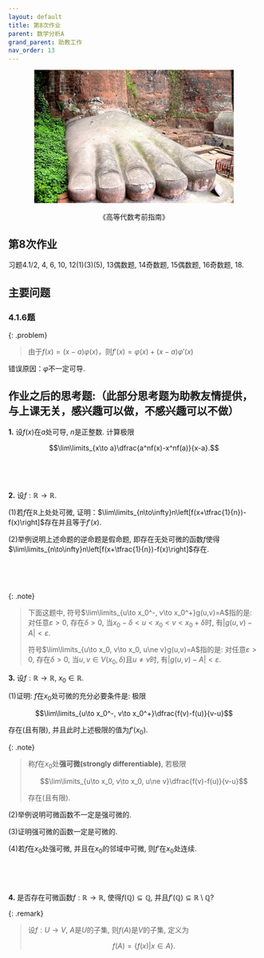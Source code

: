 ```yaml
---
layout: default
title: 第8次作业
parent: 数学分析A
grand_parent: 助教工作
nav_order: 13
---
```


<div align = center>
<img src="/pics/Godie.jpg" width = "400"/>

<br/>

《高等代数考前指南》
</div>

## 第8次作业

习题4.1/2, 4, 6, 10, 12(1)(3)(5), 13偶数题, 14奇数题, 15偶数题, 16奇数题, 18.

## 主要问题

### 4.1.6题

{: .problem}
> 由于$f(x)=(x-a)\varphi(x)$，则$f'(x)=\varphi(x)+(x-a)\varphi'(x)$ 

错误原因：$\varphi$不一定可导.


## 作业之后的思考题:（此部分思考题为助教友情提供，与上课无关，感兴趣可以做，不感兴趣可以不做）

**1.** 设$f(x)$在$a$处可导, $n$是正整数. 计算极限

$$\lim\limits_{x\to a}\dfrac{a^nf(x)-x^nf(a)}{x-a}.$$

&nbsp; 

&nbsp; 

**2.** 设$f:\mathbb{R}\to\mathbb{R}$. 

(1)若$f$在$\mathbb{R}$上处处可微, 证明：$\lim\limits_{n\to\infty}n\left[f(x+\tfrac{1}{n})-f(x)\right]$存在并且等于$f'(x)$.

(2)举例说明上述命题的逆命题是假命题, 
即存在无处可微的函数$f$使得$\lim\limits_{n\to\infty}n\left[f(x+\tfrac{1}{n})-f(x)\right]$存在.

&nbsp; 

&nbsp; 

{: .note}
> 下面这题中, 符号$\lim\limits_{u\to x_0^-, v\to x_0^+}g(u,v)=A$指的是:
> 对任意$\varepsilon>0$, 存在$\delta>0$, 当$x_0-\delta < u < x_0 < v < x_0+\delta$时, 
> 有$\vert g(u,v)-A\vert  < \varepsilon$. 
>
> 符号$\lim\limits_{u\to x_0, v\to x_0, u\ne v}g(u,v)=A$指的是:
> 对任意$\varepsilon>0$, 存在$\delta>0$, 当$u,v\in V(x_0,\delta)$且$u\ne v$时, 
> 有$\vert g(u,v)-A\vert  < \varepsilon$. 


**3.** 设$f:\mathbb{R}\to\mathbb{R}$, $x_0\in\mathbb{R}$. 

(1)证明: $f$在$x_0$处可微的充分必要条件是: 极限

$$\lim\limits_{u\to x_0^-, v\to x_0^+}\dfrac{f(v)-f(u)}{v-u}$$

存在(且有限), 并且此时上述极限的值为$f'(x_0)$. 

{: .note}
> 称$f$在$x_0$处**强可微(strongly differentiable)**, 若极限
> 
> $$\lim\limits_{u\to x_0, v\to x_0, u\ne v}\dfrac{f(v)-f(u)}{v-u}$$
> 
> 存在(且有限). 

(2)举例说明可微函数不一定是强可微的. 

(3)证明强可微的函数一定是可微的.

(4)若$f$在$x_0$处强可微, 并且在$x_0$的邻域中可微, 则$f'$在$x_0$处连续.

&nbsp; 

&nbsp;

**4.** 是否存在可微函数$f:\mathbb{R}\to\mathbb{R}$, 使得$f(\mathbb{Q})\subseteq\mathbb{Q}$,
并且$f'(\mathbb{Q})\subseteq\mathbb{R}\setminus\mathbb{Q}$?

{: .remark}
> 设$f:U\to V$, $A$是$U$的子集, 则$f(A)$是$V$的子集, 定义为
>
> $$f(A)=\{f(x)|x\in A\}.$$
